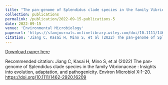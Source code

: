 ```yaml
---
title: "The pan‐genome of Splendidus clade species in the family Vibrionaceae: insights into evolution, adaptation, and pathogenicity"
collection: publications
permalink: /publication/2022-09-15-publications-5
date: 2022-09-15
venue: 'Environmental Microbiology'
paperurl: 'https://sfamjournals.onlinelibrary.wiley.com/doi/10.1111/1462-2920.16209'
citation: 'Jiang C, Kasai H, Mino S, et al (2022) The pan‐genome of Splendidus clade species in the family Vibrionaceae : Insights into evolution, adaptation, and pathogenicity. Environ Microbiol X:1–20. https://doi.org/10.1111/1462-2920.16209'
---
```


<a href='https://sfamjournals.onlinelibrary.wiley.com/doi/10.1111/1462-2920.16209'>Download paper here</a>

Recommended citation: Jiang C, Kasai H, Mino S, et al (2022) The pan‐genome of Splendidus clade species in the family Vibrionaceae : Insights into evolution, adaptation, and pathogenicity. Environ Microbiol X:1–20. https://doi.org/10.1111/1462-2920.16209
